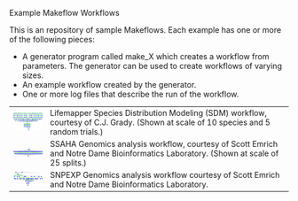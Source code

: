 Example Makeflow Workflows

This is an repository of sample Makeflows.
Each example has one or more of the following pieces:

- A generator program called make_X which creates a workflow from parameters.  The generator can be used to create workflows of varying sizes.
- An example workflow created by the generator.
- One or more log files that describe the run of the workflow.

<table cellpadding=20>
<tr><td><img width=128 src=lifemapper/lifemapper.png><td>Lifemapper Species Distribution Modeling (SDM) workflow, courtesy of C.J. Grady.  (Shown at scale of 10 species and 5 random trials.)
<tr><td><img width=128 src=ssaha/ssaha.png><td>SSAHA Genomics analysis workflow, courtesy of Scott Emrich and Notre Dame Bioinformatics Laboratory.  (Shown at scale of 25 splits.)
<tr><td><img width=128 src=snpexp/snpexp.png><td>SNPEXP Genomics analysis workflow courtesy of Scott Emrich and Notre Dame Bioinformatics Laboratory.
</table>
